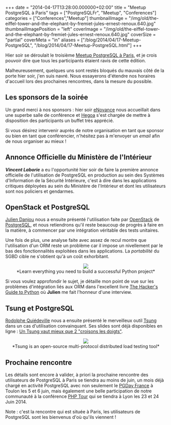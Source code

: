 +++
date = "2014-04-17T13:28:00.000000+02:00"
title = "Meetup PostgreSQL à Paris"
tags = ["PostgreSQLFr", "Meetup", "Conferences"]
categories = ["Conferences","Meetup"]
thumbnailImage = "/img/old/the-eiffel-tower-and-the-elephant-by-fremiet-jules-ernest-renoux.640.jpg"
thumbnailImagePosition = "left"
coverImage = "/img/old/the-eiffel-tower-and-the-elephant-by-fremiet-jules-ernest-renoux.640.jpg"
coverSize = "partial"
coverMeta = "in"
aliases = ["/blog/2014/04/17-Meetup-PostgreSQL",
           "/blog/2014/04/17-Meetup-PostgreSQL.html"]
+++

Hier soir se déroulait le troisième 
[Meetup PostgreSQL à Paris](http://www.meetup.com/PostgreSQL-User-Group-Paris/), et je crois
pouvoir dire que tous les participants étaient ravis de cette édition.

Malheureusement, quelques uns sont restés bloqués du mauvais côté de la
porte hier soir, j'en suis navré. Nous essayerons d'étendre nos horaires
d'accueil lors des prochaines rencontres, dans la mesure du possible.


## Les sponsors de la soirée

Un grand merci à nos sponsors : hier soir 
[eNovance](https://www.enovance.com/) nous accueillait dans une
superbe salle de conférence et 
[Hegoa](http://www.hegoa-recrut.com/) s'est chargée de mettre à disposition
des participants un buffet très apprécié.

Si vous désirez intervenir auprès de notre organisation en tant que sponsor
ou bien en tant que conférencier, n'hésitez pas à m'envoyer un 
*email* afin de
nous organiser au mieux !


## Annonce Officielle du Ministère de l'Intérieur

***Vincent Laborie*** a eu l'opportunité hier soir de faire la première annonce
officielle de l'utilisation de PostgreSQL en production au sein des Systèmes
d'Information de la Sécurité Intérieure, c'est à dire dans les applications
critiques déployées au sein du Ministère de l'Intérieur et dont les
utilisateurs sont nos policiers et gendarmes.


## OpenStack et PostgreSQL

[Julien Danjou](http://julien.danjou.info/) nous a ensuite présenté l'utilisation faite par 
[OpenStack](https://www.openstack.org/) de
[PostgreSQL](http://www.postgresql.org/), et nous retiendrons qu'il reste beaucoup de progrès à faire en
la matière, à commencer par une intégration véritable des tests unitaires.

Une fois de plus, une analyse faite avec assez de recul montre que
l'utilisation d'un ORM reste un problème car il impose un nivellement par le
bas des fonctionnalités exploitées dans les applications. La 
*portabilité* du
SGBD cible ne s'obtient qu'à un coût exhorbitant.

<center>
<div class="figure dim-margin">
  <a href="http://julien.danjou.info/books/the-hacker-guide-to-python">
    <img src="/img/old/the-hacker-guide-to-python.png">
  </a>
</div>
</center>

<center>*Learn everything you need to build a successful Python project*</center>

Si vous voulez approfondir le sujet, je détaille mon point de vue sur les
problèmes d'intégration liés aux ORM dans l'excellent livre
[The Hacker's Guide to Python](http://julien.danjou.info/books/the-hacker-guide-to-python) où 
**Julien** me fait l'honneur d'une interview.


## Tsung et PostgreSQL

[Rodolphe Quiédeville](http://blog.rodolphe.quiedeville.org/) nous a ensuite présenté le merveilleux outil 
[Tsung](http://tsung.erlang-projects.org/) dans
un cas d'utilisation convainquant. Ses slides sont déjà disponibles en
ligne : 
[Un Tsung vaut mieux que 2 "croisons les doigts"](http://www.slideshare.net/RodolpheQuideville/tsung-meetuppostgresqlparisavr2014).

<center>
<div class="figure dim-margin">
  <a href="http://tsung.erlang-projects.org/">
    <img src="/img/old/tsung_logo_non_officiel.png">
  </a>
</div>
</center>

<center>*Tsung is an open-source multi-protocol distributed load testing tool*</center>


## Prochaine rencontre

Les détails sont encore à valider, à priori la prochaine rencontre des
utilisateurs de PostgreSQL à Paris se tiendra au moins de juin, un mois déjà
chargé en activité PostgreSQL avec non seulement le 
[PGDay France](http://pgday.fr/) à Toulon
les 5 et 6 juin, mais également une belle participation de notre communauté
à la conférence 
[PHP Tour](http://afup.org/pages/phptourlyon2014/) qui se tiendra à Lyon les 23 et 24 Juin 2014.

Note : c'est la rencontre qui est située à Paris, les utilisateurs de
PostgreSQL sont les bienvenus d'où qu'ils viennent !
